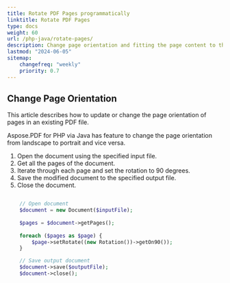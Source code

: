 ```yaml
---
title: Rotate PDF Pages programmatically 
linktitle: Rotate PDF Pages
type: docs
weight: 60
url: /php-java/rotate-pages/
description: Change page orientation and fitting the page content to the new page orientation using Java.
lastmod: "2024-06-05"
sitemap:
    changefreq: "weekly"
    priority: 0.7
---
```


## Change Page Orientation

This article describes how to update or change the page orientation of pages in an existing PDF file.

Aspose.PDF for PHP via Java has feature to change the page orientation from landscape to portrait and vice versa. 

1. Open the document using the specified input file.
1. Get all the pages of the document.
1. Iterate through each page and set the rotation to 90 degrees.
1. Save the modified document to the specified output file.
1. Close the document.

```php

    // Open document
    $document = new Document($inputFile);    
    
    $pages = $document->getPages();
    
    foreach ($pages as $page) {
        $page->setRotate((new Rotation())->getOn90());
    }

    // Save output document
    $document->save($outputFile);
    $document->close();
```



